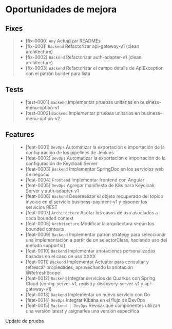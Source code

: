 # Oportunidades de mejora

## Fixes
> - [<s>fix-0000</s>] `Any` Actualizar READMEs
> - [fix-0001] `Backend` Refactorizar api-gateway-v1 (clean architecture)
> - [fix-0002] `Backend` Refactorizar auth-adapter-v1 (clean architecture)
> - [fix-0003] `Backend` Refactorizar el campo details de ApiException con el patrón builder para lista

## Tests
> - [test-0001] `Backend` Implementar pruebas unitarias en business-menu-option-v1
> - [test-0002] `Backend` Implementar pruebas unitarias en business-menu-option-v2

## Features
> - [feat-0001] `DevOps` Automatizar la exportación e importación de la configuración de los pipelines de Jenkins
> - [feat-0002] `DevOps` Automatizar la exportación e importación de la configuración de Keycloak Server
> - [feat-0003] `Backend` Implementar SpringDoc en los servicios web de negocio
> - [feat-0004] `Frontend` Implementar frontend con Angular
> - [feat-0005] `DevOps` Agregar manifiesto de K8s para Keycloak Server y auth-adapter-v1
> - [feat-0006] `Backend` Deserealizar el objeto recuperado del topico invoice en el servicio business-payment-v1 y exponer los servicios REST
> - [feat-0007] `Architecture` Acotar los casos de uso asociados a cada bounded context
> - [feat-0008] `Architecture` Modificar la arquitectura según los bounded contexts
> - [feat-0009] `Backend` Implementar patrón strategy para seleccionar una implementación a partir de un selectorClass, haciendo uso del método supports()
> - [feat-0010] `Backend` Implementar anotaciones personalizadas basadas en el caso de uso XXXX
> - [feat-0011] `Backend` Implementar Actuator para consultar y refrescar propiedades, aprovechando la anotación @RefreshScope
> - [feat-0012] `Backend` Integrar servicios de Quarkus con Spring Cloud (config-server-v1, registry-discovery-server-v1 y api-gateway-v1)
> - [feat-0013] `Backend` Implementar un nuevo servicio con Go
> - [feat-0014] `DevOps` Integrar Kibana en el flujo de DevOps
> - [feat-0015] `Backend | DevOps` Revisar qué componentes utilizan una versión latest y asignarles una versión específica

Update de prueba
